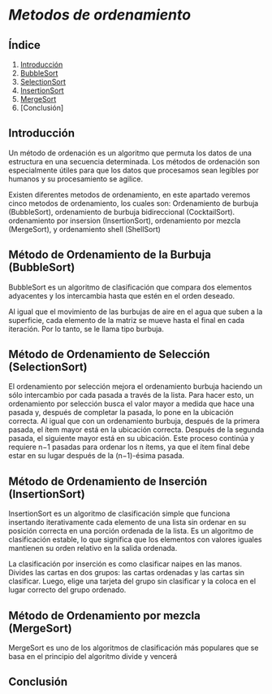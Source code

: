 # _*Metodos de ordenamiento*_

## Índice
1. [Introducción](https://github.com/GonzaPortillo/Estructura-de-Datos-Tema-5/blob/main/README.md#introducción)
2. [BubbleSort](https://github.com/GonzaPortillo/Estructura-de-Datos-Tema-5/blob/main/README.md#método-de-ordenamiento-de-la-burbuja-bubblesort)
3. [SelectionSort](https://github.com/GonzaPortillo/Estructura-de-Datos-Tema-5/edit/main/README.md#método-de-ordenamiento-de-selección-selectionsort)
4. [InsertionSort](https://github.com/GonzaPortillo/Estructura-de-Datos-Tema-5/edit/main/README.md#método-de-ordenamiento-de-inserción-insertionsort)
5. [MergeSort](https://github.com/GonzaPortillo/Estructura-de-Datos-Tema-5/edit/main/README.md#método-de-ordenamiento-de-inserción-insertionsort)
6. [Conclusión]

## Introducción
Un método de ordenación es un algoritmo que permuta los datos de una estructura en una secuencia determinada. Los métodos de ordenación son especialmente útiles para que los datos que procesamos sean legibles por humanos y su procesamiento se agilice.

Existen diferentes metodos de ordenamiento, en este apartado veremos cinco metodos de ordenamiento, los cuales son: Ordenamiento de burbuja (BubbleSort), ordenamiento de burbuja bidireccional (CocktailSort). ordenamiento por insersion (InsertionSort), ordenamiento por mezcla (MergeSort), y ordenamiento shell (ShellSort)

## Método de Ordenamiento de la Burbuja (BubbleSort)
BubbleSort es un algoritmo de clasificación que compara dos elementos adyacentes y los intercambia hasta que estén en el orden deseado.

Al igual que el movimiento de las burbujas de aire en el agua que suben a la superficie, cada elemento de la matriz se mueve hasta el final en cada iteración. Por lo tanto, se le llama tipo burbuja.

## Método de Ordenamiento de Selección (SelectionSort)
El ordenamiento por selección mejora el ordenamiento burbuja haciendo un sólo intercambio por cada pasada a través de la lista. Para hacer esto, un ordenamiento por selección busca el valor mayor a medida que hace una pasada y, después de completar la pasada, lo pone en la ubicación correcta. Al igual que con un ordenamiento burbuja, después de la primera pasada, el ítem mayor está en la ubicación correcta. Después de la segunda pasada, el siguiente mayor está en su ubicación. Este proceso continúa y requiere n−1 pasadas para ordenar los n ítems, ya que el ítem final debe estar en su lugar después de la (n−1)-ésima pasada.

## Método de Ordenamiento de Inserción (InsertionSort)
InsertionSort es un algoritmo de clasificación simple que funciona insertando iterativamente cada elemento de una lista sin ordenar en su posición correcta en una porción ordenada de la lista. Es un algoritmo de clasificación estable, lo que significa que los elementos con valores iguales mantienen su orden relativo en la salida ordenada.

La clasificación por inserción es como clasificar naipes en las manos. Divides las cartas en dos grupos: las cartas ordenadas y las cartas sin clasificar. Luego, elige una tarjeta del grupo sin clasificar y la coloca en el lugar correcto del grupo ordenado.

## Método de Ordenamiento por mezcla (MergeSort)
MergeSort es uno de los algoritmos de clasificación más populares que se basa en el principio del algoritmo divide y vencerá

## Conclusión

